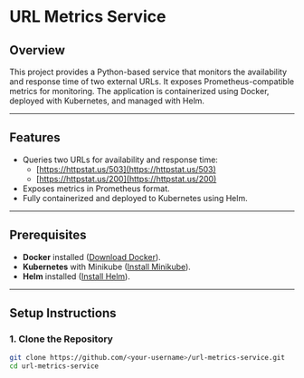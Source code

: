 # URL Metrics Service

## Overview
This project provides a Python-based service that monitors the availability and response time of two external URLs. It exposes Prometheus-compatible metrics for monitoring. The application is containerized using Docker, deployed with Kubernetes, and managed with Helm.

---

## Features
- Queries two URLs for availability and response time:
  - [https://httpstat.us/503](https://httpstat.us/503)
  - [https://httpstat.us/200](https://httpstat.us/200)
- Exposes metrics in Prometheus format.
- Fully containerized and deployed to Kubernetes using Helm.

---

## Prerequisites
- **Docker** installed ([Download Docker](https://www.docker.com/products/docker-desktop)).
- **Kubernetes** with Minikube ([Install Minikube](https://minikube.sigs.k8s.io/docs/start/)).
- **Helm** installed ([Install Helm](https://helm.sh/docs/intro/install/)).

---

## Setup Instructions

### 1. Clone the Repository
```bash
git clone https://github.com/<your-username>/url-metrics-service.git
cd url-metrics-service
